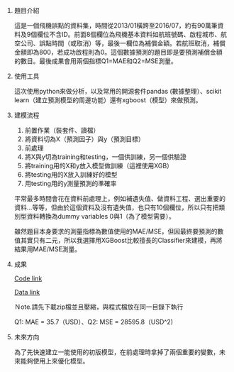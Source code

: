 1. 題目介紹

    這是一個飛機誤點的資料集，時間從2013/01橫跨至2016/07，約有90萬筆資料及9個欄位不含ID。前面8個欄位為飛機基本資料如航班號碼、啟程城市、航空公司、誤點時間（或取消）等，最後一欄位為補償金額。若航班取消，補償金額即為800，若成功啟程則為0。這個數據預測的題目即是要預測補償金額的數目。最後成果會用兩個指標Q1=MAE和Q2=MSE測量。

2. 使用工具

    這次使用python來做分析，以及常用的開源套件pandas (數據整理）、scikit learn（建立預測模型的周邊功能）還有xgboost（模型）來做預測。

3. 建模流程
    1. 前置作業（裝套件、讀檔）
    2. 將資料切為X（預測因子）與y（預測目標）
    3. 前處理
    4. 將X與y切為training和testing，一個供訓練，另一個供驗證
    5. 將training用的X和y放入模型做訓練（這裡使用XGB）
    6. 將testing用的X放入訓練好的模型
    7. 用testing用的y測量預測的準確率

    平常最多時間會花在資料前處理上，例如補遺失值、做資料工程、選出重要的資料...等等，但由於這個資料及沒有遺失值，也只有10個欄位，所以只有把類別型資料轉換為dummy variables 0與1（為了模型需要）。

    雖然題目本身要求的測量指標為數值使用的MAE/MSE，但因最終要預測的數值其實只有二元，所以我選擇用XGBoost比較擅長的Classifier來建模，再將結果用MAE/MSE測量。

4. 成果

    [Code link](flight_delay.py)

    [Data link](flight_delays_data.csv.zip)
    
    Ｎote.請先下載zip檔並且壓縮，與程式檔放在同一目錄下執行

    Q1: MAE = 35.7（USD）、Q2: MSE = 28595.8（USD^2)

5. 未來方向

    為了先快速建立一能使用的初版模型，在前處理時拿掉了兩個重要的變數，未來能夠使用上來優化模型。
